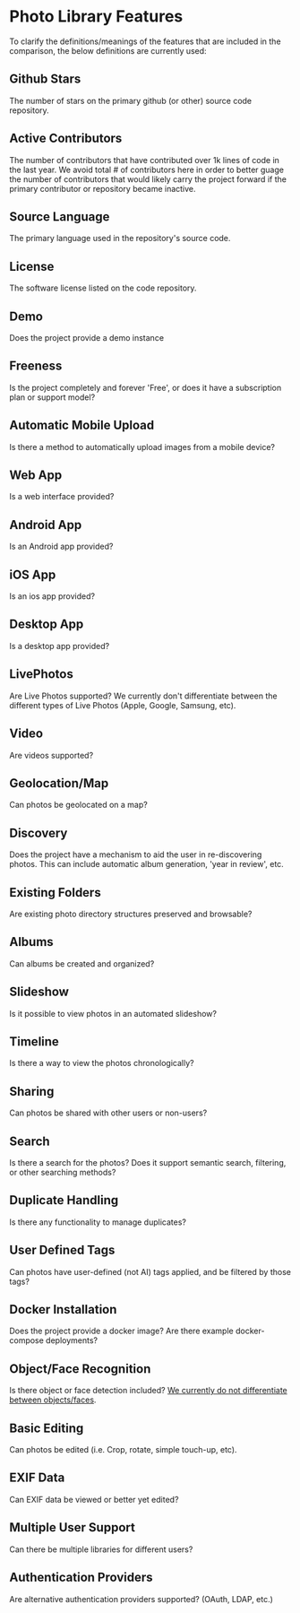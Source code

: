# Photo Library Features

To clarify the definitions/meanings of the features that are included in the comparison, the below definitions are currently used:

## Github Stars

The number of stars on the primary github (or other) source code repository.

## Active Contributors

The number of contributors that have contributed over 1k lines of code in the last year.
We avoid total # of contributors here in order to better guage the number of contributors that would likely carry the project forward if the primary contributor or repository became inactive.

## Source Language

The primary language used in the repository's source code.

## License

The software license listed on the code repository.

## Demo

Does the project provide a demo instance

## Freeness

Is the project completely and forever 'Free', or does it have a subscription plan or support model?

## Automatic Mobile Upload

Is there a method to automatically upload images from a mobile device?

## Web App

Is a web interface provided?

## Android App

Is an Android app provided?

## iOS App

Is an ios app provided?

## Desktop App

Is a desktop app provided?

## LivePhotos

Are Live Photos supported? We currently don't differentiate between the different types of Live Photos (Apple, Google, Samsung, etc).

## Video

Are videos supported?

## Geolocation/Map

Can photos be geolocated on a map?

## Discovery

Does the project have a mechanism to aid the user in re-discovering photos. This can include automatic album generation, 'year in review', etc.

## Existing Folders

Are existing photo directory structures preserved and browsable?

## Albums

Can albums be created and organized?

## Slideshow

Is it possible to view photos in an automated slideshow?

## Timeline

Is there a way to view the photos chronologically?

## Sharing

Can photos be shared with other users or non-users?

## Search

Is there a search for the photos? Does it support semantic search, filtering, or other searching methods?

## Duplicate Handling

Is there any functionality to manage duplicates?

## User Defined Tags

Can photos have user-defined (not AI) tags applied, and be filtered by those tags?

## Docker Installation

Does the project provide a docker image? Are there example docker-compose deployments?

## Object/Face Recognition

Is there object or face detection included? [We currently do not differentiate between objects/faces](https://github.com/meichthys/foss_photo_libraries/issues/16).

## Basic Editing

Can photos be edited (i.e. Crop, rotate, simple touch-up, etc).

## EXIF Data

Can EXIF data be viewed or better yet edited?

## Multiple User Support

Can there be multiple libraries for different users?

## Authentication Providers

Are alternative authentication providers supported? (OAuth, LDAP, etc.)

